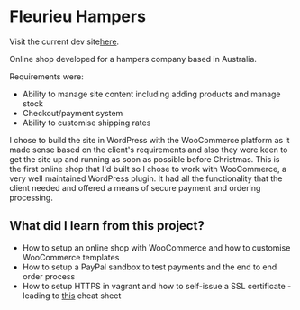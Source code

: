 # Fleurieu Hampers

Visit the current dev site<a href="http://kyebuffery.co.uk/fleurieu-hampers">here</a>.

Online shop developed for a hampers company based in Australia.

Requirements were:
* Ability to manage site content including adding products and manage stock
* Checkout/payment system
* Ability to customise shipping rates

I chose to build the site in WordPress with the WooCommerce platform as it made sense based on the client's requirements and also they were keen to get the site up and running as soon as possible before Christmas. This is the first online shop that I'd built so I chose to work with WooCommerce, a very well maintained WordPress plugin. It had all the functionality that the client needed and offered a means of secure payment and ordering processing.

## What did I learn from this project?

* How to setup an online shop with WooCommerce and how to customise WooCommerce templates
* How to setup a PayPal sandbox to test payments and the end to end order process
* How to setup HTTPS in vagrant and how to self-issue a SSL certificate - leading to <a href="https://docs.google.com/document/d/1mP1_DxMFs_seMqqZQ0UjEU9eR7ybebpEuw2BnLApv9w/edit?usp=sharing">this</a> cheat sheet

